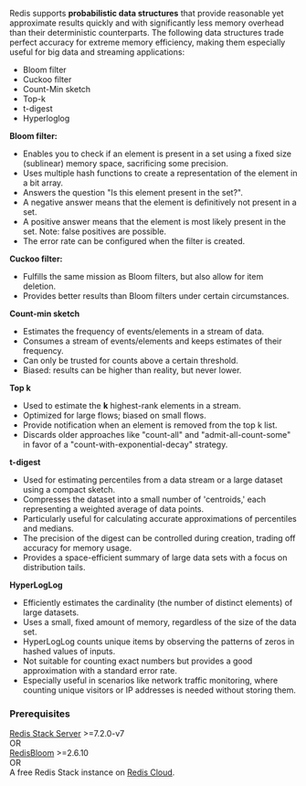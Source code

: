Redis supports **probabilistic data structures** that provide reasonable yet approximate results quickly and with significantly less memory overhead than their deterministic counterparts.
The following data structures trade perfect accuracy for extreme memory efficiency, making them especially useful for big data and streaming applications:

* Bloom filter
* Cuckoo filter
* Count-Min sketch
* Top-k
* t-digest
* Hyperloglog

**Bloom filter:**
* Enables you to check if an element is present in a set using a fixed size (sublinear) memory space, sacrificing some precision.
* Uses multiple hash functions to create a representation of the element in a bit array.
* Answers the question "Is this element present in the set?".
* A negative answer means that the element is definitively not present in a set.
* A positive answer means that the element is most likely present in the set. Note: false positives are possible.
* The error rate can be configured when the filter is created.

**Cuckoo filter:**
* Fulfills the same mission as Bloom filters, but also allow for item deletion.
* Provides better results than Bloom filters under certain circumstances.

**Count-min sketch**
* Estimates the frequency of events/elements in a stream of data.
* Consumes a stream of events/elements and keeps estimates of their frequency.
* Can only be trusted for counts above a certain threshold.
* Biased: results can be higher than reality, but never lower.

**Top k**
* Used to estimate the **k** highest-rank elements in a stream.
* Optimized for large flows; biased on small flows.
* Provide notification when an element is removed from the top k list.
* Discards older approaches like "count-all" and "admit-all-count-some" in favor of a "count-with-exponential-decay" strategy.

**t-digest**
* Used for estimating percentiles from a data stream or a large dataset using a compact sketch.
* Compresses the dataset into a small number of 'centroids,' each representing a weighted average of data points.
* Particularly useful for calculating accurate approximations of percentiles and medians.
* The precision of the digest can be controlled during creation, trading off accuracy for memory usage.
* Provides a space-efficient summary of large data sets with a focus on distribution tails.

**HyperLogLog**
* Efficiently estimates the cardinality (the number of distinct elements) of large datasets.
* Uses a small, fixed amount of memory, regardless of the size of the data set.
* HyperLogLog counts unique items by observing the patterns of zeros in hashed values of inputs.
* Not suitable for counting exact numbers but provides a good approximation with a standard error rate.
* Especially useful in scenarios like network traffic monitoring, where counting unique visitors or IP addresses is needed without storing them.

### Prerequisites

[Redis Stack Server](https://redis.io/download) >=7.2.0-v7 \
OR \
[RedisBloom](https://oss.redis.com/redisbloom/) >=2.6.10 \
OR \
A free Redis Stack instance on [Redis Cloud](https://redis.com/try-free/?utm_source=redis\&utm_medium=app\&utm_campaign=redisinsight_probabilistic_guide "Redis Cloud").
